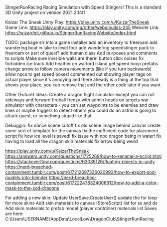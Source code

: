StingerRunRacing
Racing Simulation with Speed Stingers!
This is a standard 3D Unity project on version 2021.2.14f1

Kaizar The Sneak Unity Play: https://play.unity.com/u/KaizarTheSneak
Game Link: https://play.unity.com/mg/other/webglbuilds-245
Website Link: https://wizardgit.github.io/StingerRunRacingWebsite/index.html

TODO:
package srr into a game installer
add an inventory to freeroam
add wandering boat in lake to level four
add wandering speedstinger pack to freeroam or part of quest?
add human class
Add purposes and comments to scripts
Make sure invisible walls are there!
button click noises
fix forbidden ice track
Add heather on warlord island
get speed hoop prefabs
change arrow to follow camera movements (like if you turn backwards)
allow npcs to get speed boxes!
commented out showing player tags on actual player since it's annoying and there already is a thing at the top that shows your place, you can remove that and the other code later if you want

Other (Future) Ideas:
Create a dragon flight simulator except you can roll sideways and forward
fireball frenzy with admin heads on targets
war simulator with characters - you can set waypoints to be enemies and draw lines or maybe triggers to detect others
you could do an astrid is going to attack quest, or something stupid like that

Debuggin:
fix dance scene cutoff
fix old scene image behind canvas
create some sort of template for the canvas
fix the inefficient code for placement script
fix how ice level is saved!
fix issue with npc dragon being in water!
fix having to load all the dragon skin materials
fix arrow being weird

https://play.unity.com/u/KaizarTheSneak
https://answers.unity.com/questions/1725269/how-to-rename-a-script.html
https://stackoverflow.com/questions/63036126/floating-objects-in-unity
https://nerd-breached-containment.tumblr.com/post/617212697336020992/how-to-export-sod-models-into-blender
https://nerd-breached-containment.tumblr.com/post/617222478324006912/how-to-add-a-color-mask-to-the-sod-dragons

For adding a new skin:
Update UserSave.CreateUser() update the for loop for more skins
Add skin materials to canvas (StoreScript) list for ss and ds
Add skim materials to prefab model (player controller) materials list
Saves are here:
C:\Users\USERNAME\AppData\LocalLow\DragonClub\StingerRunRacing